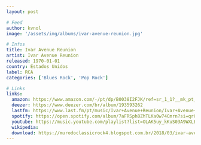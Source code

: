 ```yaml
---
layout: post

# Feed
author: kvnol
image: '/assets/img/albums/ivar-avenue-reunion.jpg'

# Infos
title: Ivar Avenue Reunion
artist: Ivar Avenue Reunion
released: 1970-01-01
country: Estados Unidos
label: RCA
categories: ['Blues Rock', 'Pop Rock']

# Links
links:
  amazon: https://www.amazon.com/-/pt/dp/B0038I2FJK/ref=sr_1_1?__mk_pt_BR=%C3%85M%C3%85%C5%BD%C3%95%C3%91&dchild=1&keywords=Ivar+Avenue+Reunion&qid=1616383955&s=music&sr=1-1
  deezer: https://www.deezer.com/br/album/193593262
  lastfm: https://www.last.fm/pt/music/Ivar+Avenue+Reunion/Ivar+Avenue+Reunion
  spotify: https://open.spotify.com/album/7aFRSph8ZhTLKa0w74Cmrn?si=qr0vvVdIQ026ZPSYV2bu6A
  youtube: https://music.youtube.com/playlist?list=OLAK5uy_kKuS03A9WXLEdCLMPb4Vqx8HpuHcQfaOg
  wikipedia:
  download: https://murodoclassicrock4.blogspot.com.br/2018/03/ivar-avenue-reunion-1970.html
---
```

